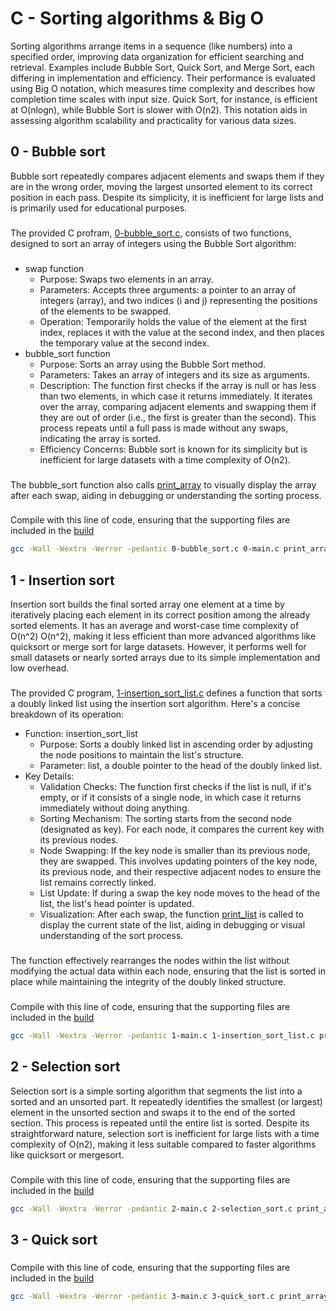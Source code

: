 # C - Sorting algorithms & Big O

Sorting algorithms arrange items in a sequence (like numbers) into a specified order, improving data organization for efficient searching and retrieval. Examples include Bubble Sort, Quick Sort, and Merge Sort, each differing in implementation and efficiency. Their performance is evaluated using Big O notation, which measures time complexity and describes how completion time scales with input size. Quick Sort, for instance, is efficient at O(nlogn), while Bubble Sort is slower with O(n2). This notation aids in assessing algorithm scalability and practicality for various data sizes.

## 0 - Bubble sort

Bubble sort repeatedly compares adjacent elements and swaps them if they are in the wrong order, moving the largest unsorted element to its correct position in each pass. Despite its simplicity, it is inefficient for large lists and is primarily used for educational purposes.
###
The provided C profram, [0-bubble\_sort.c](https://github.com/amirasabdu/holbertonschool-sorting_algorithms/blob/main/0-bubble_sort.c), consists of two functions, designed to sort an array of integers using the Bubble Sort algorithm:
###
- swap function
	- Purpose: Swaps two elements in an array.
	- Parameters: Accepts three arguments: a pointer to an array of integers (array), and two indices (i and j) representing the positions of the elements to be swapped.
	- Operation: Temporarily holds the value of the element at the first index, replaces it with the value at the second index, and then places the temporary value at the second index.
- bubble\_sort function
	- Purpose: Sorts an array using the Bubble Sort method.
	- Parameters: Takes an array of integers and its size as arguments.
	- Description: The function first checks if the array is null or has less than two elements, in which case it returns immediately. It iterates over the array, comparing adjacent elements and swapping them if they are out of order (i.e., the first is greater than the second). This process repeats until a full pass is made without any swaps, indicating the array is sorted.
	- Efficiency Concerns: Bubble sort is known for its simplicity but is inefficient for large datasets with a time complexity of O(n2).
###
The bubble\_sort function also calls [print\_array](https://github.com/amirasabdu/holbertonschool-sorting_algorithms/blob/main/build_file/print_array.c) to visually display the array after each swap, aiding in debugging or understanding the sorting process.
###
Compile with this line of code, ensuring that the supporting files are included in the [build](https://github.com/amirasabdu/holbertonschool-sorting_algorithms/tree/main/build_file)
```sh
gcc -Wall -Wextra -Werror -pedantic 0-bubble_sort.c 0-main.c print_array.c -o bubble
```
## 1 - Insertion sort
Insertion sort builds the final sorted array one element at a time by iteratively placing each element in its correct position among the already sorted elements. It has an average and worst-case time complexity of O(n^2)
O(n^2), making it less efficient than more advanced algorithms like quicksort or merge sort for large datasets. However, it performs well for small datasets or nearly sorted arrays due to its simple implementation and low overhead.
###
The provided C program, [1-insertion\_sort\_list.c](https://github.com/amirasabdu/holbertonschool-sorting_algorithms/blob/main/1-insertion_sort_list.c) defines a function that sorts a doubly linked list using the insertion sort algorithm. Here's a concise breakdown of its operation:
- Function: insertion\_sort\_list
	- Purpose: Sorts a doubly linked list in ascending order by adjusting the node positions to maintain the list's structure.
	- Parameter: list, a double pointer to the head of the doubly linked list.
- Key Details:
	- Validation Checks: The function first checks if the list is null, if it's empty, or if it consists of a single node, in which case it returns immediately without doing anything.
	- Sorting Mechanism: The sorting starts from the second node (designated as key). For each node, it compares the current key with its previous nodes.
	- Node Swapping: If the key node is smaller than its previous node, they are swapped. This involves updating pointers of the key node, its previous node, and their respective adjacent nodes to ensure the list remains correctly linked.
	- List Update: If during a swap the key node moves to the head of the list, the list's head pointer is updated.
	- Visualization: After each swap, the function [print\_list](https://github.com/amirasabdu/holbertonschool-sorting_algorithms/blob/main/build_file/print_list.c) is called to display the current state of the list, aiding in debugging or visual understanding of the sort process.
###
The function effectively rearranges the nodes within the list without modifying the actual data within each node, ensuring that the list is sorted in place while maintaining the integrity of the doubly linked structure.
###
Compile with this line of code, ensuring that the supporting files are included in the [build](https://github.com/amirasabdu/holbertonschool-sorting_algorithms/tree/main/build_file)
```sh
gcc -Wall -Wextra -Werror -pedantic 1-main.c 1-insertion_sort_list.c print_list.c -o insertion
```
## 2 - Selection sort
Selection sort is a simple sorting algorithm that segments the list into a sorted and an unsorted part. It repeatedly identifies the smallest (or largest) element in the unsorted section and swaps it to the end of the sorted section. This process is repeated until the entire list is sorted. Despite its straightforward nature, selection sort is inefficient for large lists with a time complexity of O(n2), making it less suitable compared to faster algorithms like quicksort or mergesort.


###
Compile with this line of code, ensuring that the supporting files are included in the [build](https://github.com/amirasabdu/holbertonschool-sorting_algorithms/tree/main/build_file)
```sh
gcc -Wall -Wextra -Werror -pedantic 2-main.c 2-selection_sort.c print_array.c -o select
```
## 3 - Quick sort

###
Compile with this line of code, ensuring that the supporting files are included in the [build](https://github.com/amirasabdu/holbertonschool-sorting_algorithms/tree/main/build_file)
```sh
gcc -Wall -Wextra -Werror -pedantic 3-main.c 3-quick_sort.c print_array.c -o quick
```

